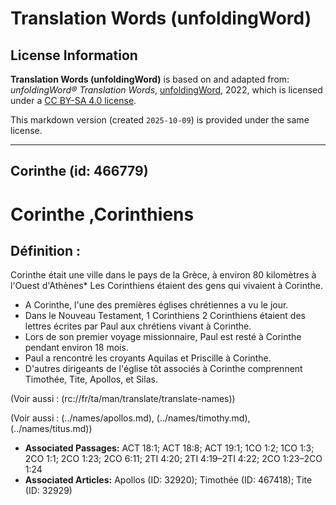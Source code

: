 # Translation Words (unfoldingWord)

## License Information

**Translation Words (unfoldingWord)** is based on and adapted from: _unfoldingWord® Translation Words_, [unfoldingWord](https://unfoldingword.org/utw), 2022, which is licensed under a [CC BY-SA 4.0 license](https://creativecommons.org/licenses/by-sa/4.0/legalcode.en).

This markdown version (created `2025-10-09`) is provided under the same license.



--------------------------------

## Corinthe (id: 466779)

Corinthe ,Corinthiens
=====================

Définition :
------------

Corinthe était une ville dans le pays de la Grèce, à environ 80 kilomètres à l'Ouest d'Athènes\* Les Corinthiens étaient des gens qui vivaient à Corinthe.

* A Corinthe, l'une des premières églises chrétiennes a vu le jour.
* Dans le Nouveau Testament, 1 Corinthiens 2 Corinthiens étaient des lettres écrites par Paul aux chrétiens vivant à Corinthe.
* Lors de son premier voyage missionnaire, Paul est resté à Corinthe pendant environ 18 mois.
* Paul a rencontré les croyants Aquilas et Priscille à Corinthe.
* D'autres dirigeants de l'église tôt associés à Corinthe comprennent Timothée, Tite, Apollos, et Silas.

(Voir aussi : (rc://fr/ta/man/translate/translate\-names))

(Voir aussi : (../names/apollos.md), (../names/timothy.md), (../names/titus.md))

* **Associated Passages:** ACT 18:1; ACT 18:8; ACT 19:1; 1CO 1:2; 1CO 1:3; 2CO 1:1; 2CO 1:23; 2CO 6:11; 2TI 4:20; 2TI 4:19–2TI 4:22; 2CO 1:23–2CO 1:24
* **Associated Articles:** Apollos (ID: 32920); Timothée (ID: 467418); Tite (ID: 32929)

